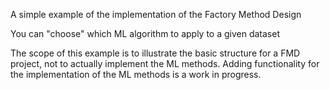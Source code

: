 A simple example of the implementation of the Factory Method Design

You can "choose" which ML algorithm to apply to a given dataset

The scope of this example is to illustrate the basic structure for a FMD project, not to actually implement the ML methods.
Adding functionality for the implementation of the ML methods is a work in progress.
